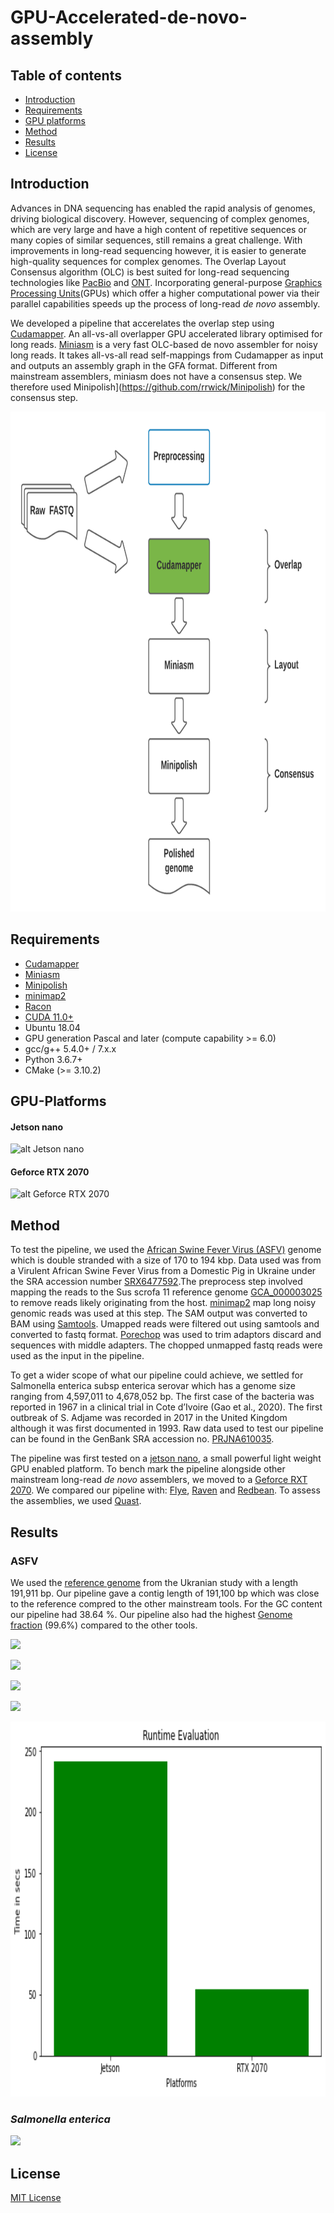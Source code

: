 # GPU-Accelerated-de-novo-assembly

## Table of contents

* [Introduction](#introduction)
* [Requirements](#requirements)
* [GPU platforms](#gpu-platforms)
* [Method](#method)
* [Results](#results)
* [License](#license)



## Introduction

Advances in DNA sequencing has enabled the rapid analysis of genomes, driving biological discovery. However, sequencing of complex genomes, which are very large and have a high content of repetitive sequences or many copies of similar sequences, still remains a great challenge. With improvements in long-read sequencing however, it is easier to generate high-quality sequences for complex genomes. The Overlap Layout Consensus algorithm (OLC) is best suited for long-read sequencing technologies like [PacBio](https://www.pacb.com/smrt-science/smrt-sequencing/) and [ONT](https://nanoporetech.com/applications/dna-nanopore-sequencing). Incorporating general-purpose [Graphics Processing Units](https://pubmed.ncbi.nlm.nih.gov/27402792/)(GPUs) which offer a higher computational power via their parallel capabilities speeds up the process of long-read *de novo* assembly. 

We developed a pipeline that accerelates the overlap step using [Cudamapper](https://github.com/clara-parabricks/GenomeWorks). An all-vs-all overlapper GPU accelerated library optimised for long reads. [Miniasm](https://github.com/lh3/miniasm) is a very fast OLC-based de novo assembler for noisy long reads. It takes all-vs-all read self-mappings from Cudamapper as input and outputs an assembly graph in the GFA format. Different from mainstream assemblers, miniasm does not have a consensus step. We therefore used Minipolish](https://github.com/rrwick/Minipolish) for the consensus step. 


<p align="center"><img src="Images/pipeline.png" alt="Pipeline" width="2000" height="800"></p>

## Requirements

* [Cudamapper](https://github.com/clara-parabricks/GenomeWorks)
* [Miniasm](https://github.com/lh3/miniasm) 
* [Minipolish](https://github.com/rrwick/Minipolish)
* [minimap2](https://github.com/lh3/minimap2)
* [Racon](https://github.com/isovic/racon)
* [CUDA 11.0+](https://docs.nvidia.com/cuda/cuda-installation-guide-linux/index.html)
* Ubuntu 18.04
* GPU generation Pascal and later (compute capability >= 6.0)
* gcc/g++ 5.4.0+ / 7.x.x
* Python 3.6.7+
* CMake (>= 3.10.2)

## GPU-Platforms 

#### Jetson nano
![alt Jetson nano](https://cdn.shopify.com/s/files/1/0066/9686/1780/products/Jatson_Nano_2_da68bde9-0d42-4949-86e8-c4fccb83c015_800x.jpg?v=1561185723)

#### Geforce RTX 2070
![alt Geforce RTX 2070](https://cdn.mos.cms.futurecdn.net/Sjm3NxT48N8qVupQerfKhg.jpg)

## Method

To test the pipeline, we used the [African Swine Fever Virus (ASFV)](https://mra.asm.org/content/9/44/e00948-20) genome which is double stranded with a size of 170 to 194 kbp. Data used was from a Virulent African Swine Fever Virus from a Domestic Pig in Ukraine under the SRA accession number [SRX6477592](https://www.ncbi.nlm.nih.gov/sra/SRX6477592[accn]).The preprocess step involved mapping the reads to the Sus scrofa 11 reference genome [GCA_000003025](https://www.ncbi.nlm.nih.gov/assembly/?term=GCF_000003025) to remove reads likely originating from the host. [minimap2](https://github.com/lh3/minimap2) map long noisy genomic reads was used at this step. The SAM output was converted to BAM using [Samtools](http://www.htslib.org/). Umapped reads were filtered out using samtools and converted to fastq format. [Porechop](https://github.com/rrwick/Porechop) was used to trim adaptors discard and sequences with middle adapters. The chopped unmapped fastq reads were used as the input in the pipeline.

To get a wider scope of what our pipeline could achieve, we settled for Salmonella enterica subsp enterica serovar which has a genome size ranging from 4,597,011 to 4,678,052 bp. The first case of the bacteria was reported in 1967 in a clinical trial in Cote d’Ivoire (Gao et al., 2020). The first outbreak of S. Adjame was recorded in 2017 in the United Kingdom although it was first documented in 1993. Raw data used to test our pipeline can be found in the GenBank SRA accession no. [PRJNA610035](https://www.ncbi.nlm.nih.gov/sra/SRX7862286[accn]).

The pipeline was first tested on a [jetson nano](https://developer.nvidia.com/embedded/jetson-nano-developer-kit), a small powerful light weight GPU enabled platform. To bench mark the pipeline alongside other mainstream long-read *de novo* assemblers, we moved to a [Geforce RXT 2070](https://www.nvidia.com/en-us/geforce/graphics-cards/rtx-2070/). We compared our pipeline with: [Flye](https://github.com/fenderglass/Flye), [Raven](https://github.com/lbcb-sci/raven) and [Redbean](https://github.com/ruanjue/wtdbg2). To assess the assemblies, we used [Quast](http://quast.sourceforge.net/).


## Results

### ASFV

We used the [reference genome](https://www.ncbi.nlm.nih.gov/nuccore/MN194591) from the Ukranian study with a length 191,911 bp. Our pipeline gave a contig length of 191,100 bp which was close to the reference compred to the other mainstream tools. For the GC content our pipeline had 38.64 %. Our pipeline also had the highest [Genome fraction](https://www.ncbi.nlm.nih.gov/pmc/articles/PMC3624806/) (99.6%) compared to the other tools.

![](https://cdn.mathpix.com/snip/images/O-jGbMalfSc1B-MqC8fu0x0e2DYO_LY9ym1-aNoL56o.original.fullsize.png)

![](https://cdn.mathpix.com/snip/images/cyGyWYeR_mwcIfHlwcILvkxZOVf5PVWtFUC2flBcSBg.original.fullsize.png)

![](https://cdn.mathpix.com/snip/images/9Rm8DciMZ_BEh8-svxGFvaKfVncfAp5xhPSA_Jvm77I.original.fullsize.png)

![](https://cdn.mathpix.com/snip/images/93iwGdniE33H6aplqnsCOHKyxI1Uuy2OlEgKmy2rHFc.original.fullsize.png)

<p align="center"><img src="Images/index.png" alt="runtime" width="800" height="600"></p>


### _Salmonella enterica_

![](https://cdn.mathpix.com/snip/images/T_cnkNGkg4d-ygV_xAf6kIdoNhKWyXDcyPiDLRKRt2g.original.fullsize.png)


## License

[MIT License](https://choosealicense.com/licenses/mit/)

